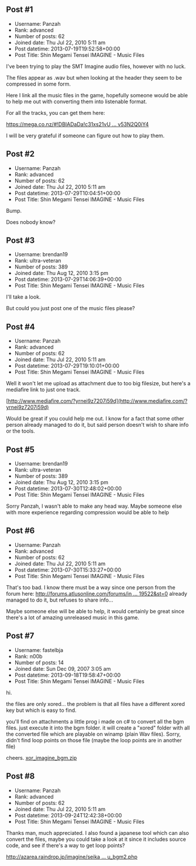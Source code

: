 ## Post #1
- Username: Panzah
- Rank: advanced
- Number of posts: 62
- Joined date: Thu Jul 22, 2010 5:11 am
- Post datetime: 2013-07-19T19:52:58+00:00
- Post Title: Shin Megami Tensei IMAGINE - Music Files

I've been trying to play the SMT Imagine audio files, however with no luck.

The files appear as .wav but when looking at the header they seem to be compressed in some form.

Here I link all the music files in the game, hopefully someone would be able to help me out with converting them into listenable format.

For all the tracks, you can get them here:

[https://mega.co.nz/#!DBIADaDa!c31xs21vU ... v53N2Q0iY4](https://mega.co.nz/#!DBIADaDa!c31xs21vUi-q_J9wWK_WAgQDIIBkx-cJ5v53N2Q0iY4)

I will be very grateful if someone can figure out how to play them.
## Post #2
- Username: Panzah
- Rank: advanced
- Number of posts: 62
- Joined date: Thu Jul 22, 2010 5:11 am
- Post datetime: 2013-07-29T10:04:51+00:00
- Post Title: Shin Megami Tensei IMAGINE - Music Files

Bump.

Does nobody know?
## Post #3
- Username: brendan19
- Rank: ultra-veteran
- Number of posts: 389
- Joined date: Thu Aug 12, 2010 3:15 pm
- Post datetime: 2013-07-29T14:06:39+00:00
- Post Title: Shin Megami Tensei IMAGINE - Music Files

I'll take a look.

But could you just post one of the music files please?
## Post #4
- Username: Panzah
- Rank: advanced
- Number of posts: 62
- Joined date: Thu Jul 22, 2010 5:11 am
- Post datetime: 2013-07-29T19:10:01+00:00
- Post Title: Shin Megami Tensei IMAGINE - Music Files

Well it won't let me upload as attachment due to too big filesize, but here's a mediafire link to just one track.

[http://www.mediafire.com/?yrnei9z7207i59d](http://www.mediafire.com/?yrnei9z7207i59d)

Would be great if you could help me out. I know for a fact that some other person already managed to do it, but said person doesn't wish to share info or the tools.
## Post #5
- Username: brendan19
- Rank: ultra-veteran
- Number of posts: 389
- Joined date: Thu Aug 12, 2010 3:15 pm
- Post datetime: 2013-07-30T12:48:02+00:00
- Post Title: Shin Megami Tensei IMAGINE - Music Files

Sorry Panzah, I wasn't able to make any head way. Maybe someone else with more experience regarding compression would be able to help
## Post #6
- Username: Panzah
- Rank: advanced
- Number of posts: 62
- Joined date: Thu Jul 22, 2010 5:11 am
- Post datetime: 2013-07-30T15:33:27+00:00
- Post Title: Shin Megami Tensei IMAGINE - Music Files

That's too bad. I know there must be a way since one person from the forum here: [http://forums.atlusonline.com/forums/in ... 19522&st=0](http://forums.atlusonline.com/forums/index.php?showtopic=19522&st=0) already managed to do it, but refuses to share info...

Maybe someone else will be able to help, it would certainly be great since there's a lot of amazing unreleased music in this game.
## Post #7
- Username: fastelbja
- Rank: n00b
- Number of posts: 14
- Joined date: Sun Dec 09, 2007 3:05 am
- Post datetime: 2013-09-18T19:58:47+00:00
- Post Title: Shin Megami Tensei IMAGINE - Music Files

hi.

the files are only xored...
the problem is that all files have a different xored key but which is easy to find.

you'll find on attachments a little prog i made on c# to convert all the bgm files.
just execute it into the bgm folder.
it will create a "xored" folder with all the converted file which are playable on winamp (plain Wav files).
Sorry, didn't find loop points on those file (maybe the loop points are in another file)

cheers.
[xor_imagine_bgm.zip](https://xentaxbackup.github.io/file/6627_xor_imagine_bgm.zip)
## Post #8
- Username: Panzah
- Rank: advanced
- Number of posts: 62
- Joined date: Thu Jul 22, 2010 5:11 am
- Post datetime: 2013-09-24T12:42:38+00:00
- Post Title: Shin Megami Tensei IMAGINE - Music Files

Thanks man, much appreciated.
I also found a japanese tool which can also convert the files, maybe you could take a look at it since it includes source code, and see if there's a way to get loop points?

[http://azarea.raindrop.jp/imagine/seika ... u_bgm2.php](http://azarea.raindrop.jp/imagine/seikatsu/seikatsu_bgm2.php)
